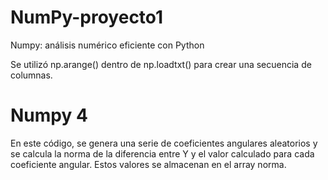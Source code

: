 # NumPy-proyecto1
Numpy: análisis numérico eficiente con Python

Se utilizó np.arange() dentro de np.loadtxt() para crear una secuencia de columnas.
# Numpy 4
En este código, se genera una serie de coeficientes angulares aleatorios y se calcula la norma de la diferencia entre Y y el valor calculado para cada coeficiente angular. Estos valores se almacenan en el array norma.
